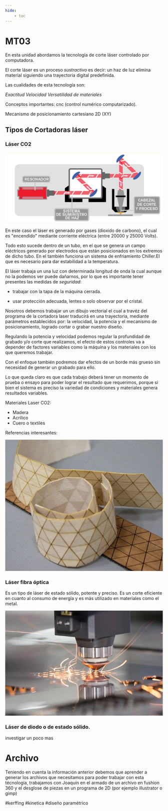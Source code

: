 ```yaml
---
hide:
    - toc
---
```


# MT03

En esta unidad abordamos la tecnología de corte láser controlado por computadora.

El corte láser es un proceso *sustractivo* es decir: un haz de luz elimina material siguiendo una trayectoria digital predefinida. 

Las cualidades de esta tecnología son:

*Exactitud    Velocidad   Versatilidad de materiales*

Conceptos importantes:
cnc (control numérico computarizado).

Mecanismo de posicionamiento cartesiano 2D (XY)

## Tipos de Cortadoras láser

### Láser CO2

![](../images/MT03/resumen1.png)

En este caso el láser es generado por gases (dioxido de carbono), el cual es
"encendido"
mediante corriente eléctrica (entre 20000 y 25000 Volts).

Todo esto sucede dentro de un tubo, en el que se genera un campo eléctricos generado por electrodos
que están posicionados en los extremos de dicho tubo. En el
también funciona un sistema de enfriamiento Chiller.El que es necesario para dar estabilidad a la temperatura. 

El láser trabaja un una luz con determinada longitud de onda la cual aunque no la podemos ver puede dañarnos, 
 por lo que es importante tener presentes las medidas de *seguridad*:

- trabajar con la tapa de la máquina cerrada.

- usar protección adecuada,
  lentes o solo observar por el cristal.

Nosotros debemos trabajar un un dibujo vectorial el cual a travéz del 
 programa de la cortadora laser traducirá en una trayectoria,
 mediante parámetros establecidos por:
 la velocidad,
 la potencia y el mecanismo de posicionamiento, logrado cortar o grabar nuestro diseño. 


Regulando la potencia y velocidad podemos regular  la profundidad de grabado y/o corte que realizamos, el efecto de estos controles va a depender de factores variables como la máquina y los materiales con los que queremos trabajar. 

Con el enfoque también podremos dar efectos de un borde más grueso sin necesidad de generar un grabado para ello. 

Lo que queda claro es que cada trabajo deberá tener un momento de prueba o ensayo para poder lograr el resultado que requerimos,
porque si bien el sistema es preciso la variedad de condiciones y materiales genera resultados variables. 

Materiales
 Laser CO2: 
- Madera
- Acrílico
- Cuero o textiles

Referencias interesantes:

![](../images/MT03/refe1.jpg)

### Láser fibra óptica

Es un tipo de láser de estado sólido, potente y preciso. Es un corte eficiente en cuanto al consumo de energía y es más utilizado en materiales como el metal. 

![](../images/MT03/fibr2.jpg)


### Láser de diodo o de estado sólido.

investigar un poco mas 

# Archivo 

Teniendo en cuenta la información anterior
debemos que aprender a generar los
archivos que necesitamos para poder trabajar con esta técnología, trabajamos con Joaquín en el armado de un archivo en fushion 360 y el desglose de piezas en un programa de 2D (por ejemplo illustrator o gimp) 











#kerffing 
#kinetica 
#diseño paramétrico
